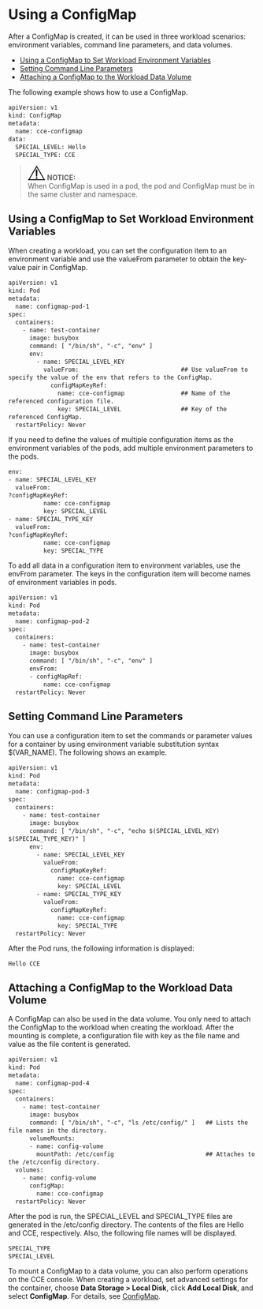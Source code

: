 # Using a ConfigMap<a name="cce_01_0015"></a>

After a ConfigMap is created, it can be used in three workload scenarios:  environment variables, command line parameters, and data volumes.

-   [Using a ConfigMap to Set Workload Environment Variables](#section1737733192813)
-   [Setting Command Line Parameters](#section17930105710189)
-   [Attaching a ConfigMap to the Workload Data Volume](#section1490261161916)

The following example shows how to use a ConfigMap.

```
apiVersion: v1
kind: ConfigMap
metadata:
  name: cce-configmap
data:
  SPECIAL_LEVEL: Hello
  SPECIAL_TYPE: CCE
```

>![](public_sys-resources/icon-notice.gif) **NOTICE:**   
>When ConfigMap is used in a pod, the pod and ConfigMap must be in the same cluster and namespace.  

## Using a ConfigMap to Set Workload Environment Variables<a name="section1737733192813"></a>

When creating a workload, you can set the configuration item to an environment variable and use the valueFrom parameter to obtain the key-value pair in ConfigMap.

```
apiVersion: v1
kind: Pod
metadata:
  name: configmap-pod-1
spec:
  containers:
    - name: test-container
      image: busybox
      command: [ "/bin/sh", "-c", "env" ]
      env:
        - name: SPECIAL_LEVEL_KEY
          valueFrom:                             ## Use valueFrom to specify the value of the env that refers to the ConfigMap.
            configMapKeyRef:
              name: cce-configmap                ## Name of the referenced configuration file.
              key: SPECIAL_LEVEL                 ## Key of the referenced ConfigMap.
  restartPolicy: Never
```

If you need to define the values of multiple configuration items as the environment variables of the pods, add multiple environment parameters to the pods.

```
env:
- name: SPECIAL_LEVEL_KEY
  valueFrom:
?configMapKeyRef:
          name: cce-configmap
          key: SPECIAL_LEVEL
- name: SPECIAL_TYPE_KEY
  valueFrom:
?configMapKeyRef:
          name: cce-configmap
          key: SPECIAL_TYPE
```

To add all data in a configuration item to environment variables, use the envFrom parameter. The keys in the configuration item will become names of environment variables in pods.

```
apiVersion: v1
kind: Pod
metadata:
  name: configmap-pod-2
spec:
  containers:
    - name: test-container
      image: busybox
      command: [ "/bin/sh", "-c", "env" ]
      envFrom:
      - configMapRef:
          name: cce-configmap
  restartPolicy: Never
```

## Setting Command Line Parameters<a name="section17930105710189"></a>

You can use a configuration item to set the commands or parameter values for a container by using environment variable substitution syntax $\(VAR\_NAME\). The following shows an example.

```
apiVersion: v1
kind: Pod
metadata:
  name: configmap-pod-3
spec:
  containers:
    - name: test-container
      image: busybox
      command: [ "/bin/sh", "-c", "echo $(SPECIAL_LEVEL_KEY) $(SPECIAL_TYPE_KEY)" ]
      env:
        - name: SPECIAL_LEVEL_KEY
          valueFrom:
            configMapKeyRef:
              name: cce-configmap
              key: SPECIAL_LEVEL
        - name: SPECIAL_TYPE_KEY
          valueFrom:
            configMapKeyRef:
              name: cce-configmap
              key: SPECIAL_TYPE
  restartPolicy: Never
```

After the Pod runs, the following information is displayed:

```
Hello CCE
```

## Attaching a ConfigMap to the Workload Data Volume<a name="section1490261161916"></a>

A ConfigMap can also be used in the data volume. You only need to attach the ConfigMap to the workload when creating the workload. After the mounting is complete, a configuration file with key as the file name and value as the file content is generated.

```
apiVersion: v1
kind: Pod
metadata:
  name: configmap-pod-4
spec:
  containers:
    - name: test-container
      image: busybox
      command: [ "/bin/sh", "-c", "ls /etc/config/" ]   ## Lists the file names in the directory.
      volumeMounts:
      - name: config-volume
        mountPath: /etc/config                          ## Attaches to the /etc/config directory.
  volumes:
    - name: config-volume
      configMap:
        name: cce-configmap
  restartPolicy: Never
```

After the pod is run, the SPECIAL\_LEVEL and SPECIAL\_TYPE files are generated in the /etc/config directory. The contents of the files are Hello and CCE, respectively. Also, the following file names will be displayed.

```
SPECIAL_TYPE
SPECIAL_LEVEL
```

To mount a ConfigMap to a data volume, you can also perform operations on the CCE console. When creating a workload, set advanced settings for the container, choose  **Data Storage \> Local Disk**, click **Add Local Disk**, and select **ConfigMap**. For details, see [ConfigMap](using-local-disks-for-storage.md#section18638191594712).

